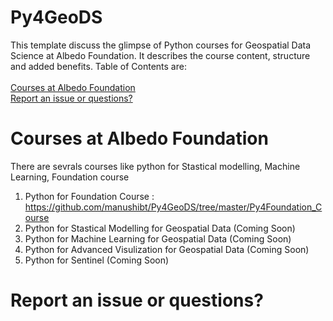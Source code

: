 # Py4GeoDS

This template discuss the glimpse of Python courses for Geospatial Data Science at Albedo Foundation. It describes the course content, structure and added benefits. Table of Contents are:
<br/>
<br/> [Courses at Albedo Foundation](#courses-at-albedo-foundation)
<br/>[Report an issue or questions?](#report-an-issue-or-questions?)

# Courses at Albedo Foundation

There are sevrals courses like python for Stastical modelling, Machine Learning, Foundation course 
1. Python for Foundation Course : https://github.com/manushibt/Py4GeoDS/tree/master/Py4Foundation_Course
2. Python for Stastical Modelling for Geospatial Data (Coming Soon)
3. Python for Machine Learning for Geospatial Data (Coming Soon)
4. Python for Advanced Visulization for Geospatial Data (Coming Soon)
5. Python for Sentinel (Coming Soon)

# Report an issue or questions?
